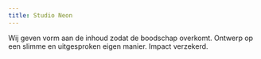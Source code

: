 ```yaml
---
title: Studio Neon
---
```


Wij geven vorm aan de inhoud zodat de boodschap overkomt. Ontwerp op een slimme en uitgesproken eigen manier. Impact verzekerd.
